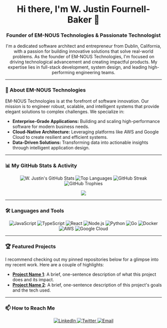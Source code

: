 <div align="center">

  <h1>Hi there, I'm W. Justin Fournell-Baker 👋</h1>
  
  <h3>Founder of EM-NOUS Technologies & Passionate Technologist</h3>
  
  <p>
    I'm a dedicated software architect and entrepreneur from Dublin, California, with a passion for building innovative solutions that solve real-world problems. As the founder of EM-NOUS Technologies, I'm focused on driving technological advancement and creating impactful products. My expertise lies in full-stack development, system design, and leading high-performing engineering teams.
  </p>

</div>

---

### 🚀 About EM-NOUS Technologies
EM-NOUS Technologies is at the forefront of software innovation. Our mission is to engineer robust, scalable, and intelligent systems that provide elegant solutions to complex challenges. We specialize in:
-   **Enterprise-Grade Applications:** Building and scaling high-performance software for modern business needs.
-   **Cloud-Native Architecture:** Leveraging platforms like AWS and Google Cloud to create resilient and efficient systems.
-   **Data-Driven Solutions:** Transforming data into actionable insights through intelligent application design.

---

### 📊 My GitHub Stats & Activity

<div align="center">

<picture>
  <source 
    media="(prefers-color-scheme: dark)"
    srcset="https://github-readme-stats.vercel.app/api?username=wjustin-fb&show_icons=true&theme=transparent&border_color=929188&title_color=F8BC58&text_color=ECE1D5&icon_color=F8BC58"
  />
  <source
    media="(prefers-color-scheme: light)"
    srcset="https://github-readme-stats.vercel.app/api?username=wjustin-fb&show_icons=true&theme=transparent&border_color=2C2D26&title_color=201B14&text_color=201B14&icon_color=3D2800"
  />
  <img alt="W. Justin's GitHub Stats" src="https://github-readme-stats.vercel.app/api?username=wjustin-fb&show_icons=true&theme=transparent&border_color=2C2D26&title_color=201B14&text_color=201B14&icon_color=3D2800" />
</picture>

<picture>
  <source 
    media="(prefers-color-scheme: dark)"
    srcset="https://github-readme-stats.vercel.app/api/top-langs/?username=wjustin-fb&layout=compact&theme=transparent&border_color=929188&title_color=F8BC58&text_color=ECE1D5"
  />
  <source
    media="(prefers-color-scheme: light)"
    srcset="https://github-readme-stats.vercel.app/api/top-langs/?username=wjustin-fb&layout=compact&theme=transparent&border_color=2C2D26&title_color=201B14&text_color=201B14"
  />
  <img alt="Top Languages" src="https://github-readme-stats.vercel.app/api/top-langs/?username=wjustin-fb&layout=compact&theme=transparent&border_color=2C2D26&title_color=201B14&text_color=201B14" />
</picture>

<picture>
  <source
    media="(prefers-color-scheme: dark)"
    srcset="https://github-readme-streak-stats.herokuapp.com/?user=wjustin-fb&theme=tokyonight&background=00000000&border=929188&stroke=F8BC58&ring=F8BC58&fire=F8BC58&currStreakNum=ECE1D5&sideNums=ECE1D5&currStreakLabel=ECE1D5&sideLabels=ECE1D5&dates=ECE1D5"
  />
  <source
    media="(prefers-color-scheme: light)"
    srcset="https://github-readme-streak-stats.herokuapp.com/?user=wjustin-fb&theme=default&background=00000000&border=2C2D26&stroke=3D2800&ring=3D2800&fire=3D2800&currStreakNum=201B14&sideNums=201B14&currStreakLabel=201B14&sideLabels=201B14&dates=201B14"
  />
  <img alt="GitHub Streak" src="https://github-readme-streak-stats.herokuapp.com/?user=wjustin-fb&theme=default&background=00000000&border=2C2D26&stroke=3D2800&ring=3D2800&fire=3D2800&currStreakNum=201B14&sideNums=201B14&currStreakLabel=201B14&sideLabels=201B14&dates=201B14" />
</picture>

<picture>
  <source
    media="(prefers-color-scheme: dark)"
    srcset="https://github-profile-trophy.vercel.app/?username=wjustin-fb&theme=onedark&no-frame=true&no-bg=true&margin-w=4&margin-h=4"
  />
  <source
    media="(prefers-color-scheme: light)"
    srcset="https://github-profile-trophy.vercel.app/?username=wjustin-fb&theme=flat&no-frame=true&no-bg=true&margin-w=4&margin-h=4"
  />
  <img alt="GitHub Trophies" src="https://github-profile-trophy.vercel.app/?username=wjustin-fb&theme=flat&no-frame=true&no-bg=true&margin-w=4&margin-h=4" />
</picture>

![](https://komarev.com/ghpvc/?username=wjustin-fb&color=gray&style=flat)

</div>

---

### 🛠️ Languages and Tools

<p align="center">
  <img src="https://img.shields.io/badge/JavaScript-F7DF1E?style=for-the-badge&logo=javascript&logoColor=black" alt="JavaScript"/>
  <img src="https://img.shields.io/badge/TypeScript-3178C6?style=for-the-badge&logo=typescript&logoColor=white" alt="TypeScript"/>
  <img src="https://img.shields.io/badge/React-61DAFB?style=for-the-badge&logo=react&logoColor=black" alt="React"/>
  <img src="https://img.shields.io/badge/Node.js-339933?style=for-the-badge&logo=node.js&logoColor=white" alt="Node.js"/>
  <img src="https://img.shields.io/badge/Python-3776AB?style=for-the-badge&logo=python&logoColor=white" alt="Python"/>
  <img src="https://img.shields.io/badge/Go-00ADD8?style=for-the-badge&logo=go&logoColor=white" alt="Go"/>
  <img src="https://img.shields.io/badge/Docker-2496ED?style=for-the-badge&logo=docker&logoColor=white" alt="Docker"/>
  <img src="https://img.shields.io/badge/Amazon_AWS-232F3E?style=for-the-badge&logo=amazon-aws&logoColor=white" alt="AWS"/>
  <img src="https://img.shields.io/badge/Google_Cloud-4285F4?style=for-the-badge&logo=google-cloud&logoColor=white" alt="Google Cloud"/>
</p>

---

### 🏆 Featured Projects

I recommend checking out my pinned repositories below for a glimpse into my recent work. Here are a couple of highlights:

* **[Project Name 1](https://github.com/wjustin-fb/your-repo-1)**: A brief, one-sentence description of what this project does and its impact.
* **[Project Name 2](https://github.com/wjustin-fb/your-repo-2)**: A brief, one-sentence description of this project's goals and the tech used.

---

### 📫 How to Reach Me

<p align="center">
  <a href="https://linkedin.com/in/wjustinfournellbaker" target="_blank">
    <img src="https://img.shields.io/badge/LinkedIn-0077B5?style=for-the-badge&logo=linkedin&logoColor=white" alt="LinkedIn"/>
  </a>
  <a href="https://twitter.com/wjustin_fb" target="_blank">
    <img src="https://img.shields.io/badge/Twitter-1DA1F2?style=for-the-badge&logo=twitter&logoColor=white" alt="Twitter"/>
  </a>
  <a href="mailto:w.justin.fournell.baker@em-nous.com" target="_blank">
    <img src="https://img.shields.io/badge/Email-D14836?style=for-the-badge&logo=gmail&logoColor=white" alt="Email"/>
  </a>
</p>
